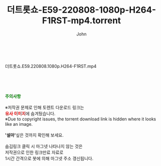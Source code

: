 ﻿---
layout: post
title:  "더트롯쇼-E59-220808-1080p-H264-F1RST-mp4.torrent"
author: John
categories: [ 방송/음악 ]
tags: [  ]
image:  
description: "더트롯쇼-E59-220808-1080p-H264-F1RST-mp4 torrent 정보 공유"
toc: true
toc_sticky: true
---

<br>
<div class="view-img">
<a class="view_image" href="https://torrentmobile60.com/bbs/view_image.php?fn=%2Fdata%2Ffile%2Fmusic%2F3735182707_MqeJa2WA_8d19c68141028cfc497642ea876645185ed7174d.jpg" target="_blank"><img alt="" class="img-tag" content="https://torrentmobile60.com/data/file/music/3735182707_MqeJa2WA_8d19c68141028cfc497642ea876645185ed7174d.jpg" itemprop="image" src="https://torrentmobile60.com/data/file/music/thumb-3735182707_MqeJa2WA_8d19c68141028cfc497642ea876645185ed7174d_835x2212.jpg"/></a></div><div class="view-content" itemprop="description">
<p>더트롯쇼.E59.220808.1080p.H264-F1RST.mp4<br/></p> </div>
    
<br><br><br>
<p data-ke-size="size16"><b><span style="color: green;">주의사항</span></b><br /><br />※저작권 문제로 인해 토렌트 다운로드 링크는<br /><b><span style="color: red;">유사 이미지</span></b>에 숨겨뒀습니다.<br />※Due to copyright issues, the torrent download link is hidden where it looks like an image.<br /><br /><b>'설마'</b>싶은 것까지 확인해 보세요.<br /><br />숨김링크 클릭 시 마그넷 나타나지 않는 것은<br />저작권으로 인한 링크만료 자료로<br />1시간 간격으로 봇에 의해 마그넷 주소 갱신됩니다.</p>
